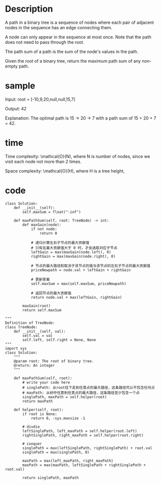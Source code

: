 # Description
A path in a binary tree is a sequence of nodes where each pair of adjacent nodes in the sequence has an edge connecting them. 

A node can only appear in the sequence at most once. Note that the path does not need to pass through the root.

The path sum of a path is the sum of the node's values in the path.

Given the root of a binary tree, return the maximum path sum of any non-empty path.

# sample

Input: root = [-10,9,20,null,null,15,7]

Output: 42

Explanation: The optimal path is 15 -> 20 -> 7 with a path sum of 15 + 20 + 7 = 42.

# time
Time complexity: \mathcal{O}(N), where N is number of nodes, since we visit each node not more than 2 times.

Space complexity: \mathcal{O}(H), where H is a tree height,
# code
```
class Solution:
    def __init__(self):
        self.maxSum = float("-inf")

    def maxPathSum(self, root: TreeNode) -> int:
        def maxGain(node):
            if not node:
                return 0

            # 递归计算左右子节点的最大贡献值
            # 只有在最大贡献值大于 0 时，才会选取对应子节点
            leftGain = max(maxGain(node.left), 0)
            rightGain = max(maxGain(node.right), 0)
            
            # 节点的最大路径和取决于该节点的值与该节点的左右子节点的最大贡献值
            priceNewpath = node.val + leftGain + rightGain
            
            # 更新答案
            self.maxSum = max(self.maxSum, priceNewpath)
        
            # 返回节点的最大贡献值
            return node.val + max(leftGain, rightGain)
   
        maxGain(root)
        return self.maxSum
```
```
"""
Definition of TreeNode:
class TreeNode:
    def __init__(self, val):
        self.val = val
        self.left, self.right = None, None
"""
import sys
class Solution:
    """
    @param root: The root of binary tree.
    @return: An integer
    """
    
    def maxPathSum(self, root):
        # write your code here
        # singlePath: 从root往下走到任意点的最大路径，这条路径可以不包含任何点
        # maxPath: 从树中任意到任意点的最大路径，这条路径至少包含一个点
        singlePath, maxPath = self.helper(root)
        return maxPath
        
    def helper(self, root):
        if root is None:
            return 0, -sys.maxsize -1
        
        # divdie    
        leftSinglePath, left_maxPath = self.helper(root.left)
        rightSinglePath, right_maxPath = self.helper(root.right)
        
        # conquer 
        singlePath = max(leftSinglePath, rightSinglePath) + root.val 
        singlePath = max(singlePath, 0)
        
        maxPath = max(left_maxPath, right_maxPath)
        maxPath = max(maxPath, leftSinglePath + rightSinglePath + root.val)
        
        return singlePath, maxPath
```

